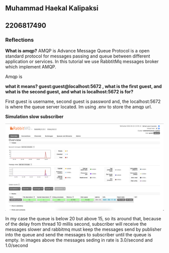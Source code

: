 ## Muhammad Haekal Kalipaksi

## 2206817490

### Reflections

**What is amqp?**
AMQP is Advance Message Queue Protocol is a open standard protocol for messages passing and queue between different application or services. In this tutorial we use RabbtitMq messages broker which implement AMQP.

Amqp is

**what it means? guest:guest@localhost:5672 , what is the first guest, and what is the second guest, and what is localhost:5672 is for?**

First guest is username, second guest is password and, the localhost:5672 is where the queue server located. Im using .env to store the amqp url.

**Simulation slow subscriber**

![slow-subcriber](/images/slow.png)

In my case the queue is below 20 but above 15, so its around that, because of the delay from thread 10 millis second, subscriber will receive the messages slower and rabbitmq must keep the messages send by publisher into the queue and send the messages to subscriber until the queue is empty. In images above the messages seding in rate is 3.0/second and 1.0/second
